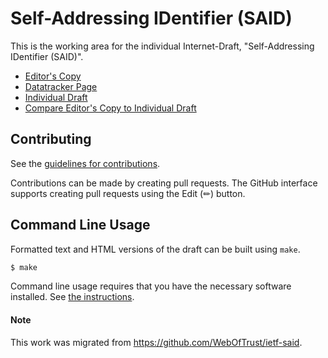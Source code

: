 # Self-Addressing IDentifier (SAID)

This is the working area for the individual Internet-Draft, "Self-Addressing IDentifier (SAID)".

* [Editor's Copy](https://trustoverip.github.io/tswg-said-specification/#go.draft-ssmith-said.html)
* [Datatracker Page](https://datatracker.ietf.org/doc/draft-ssmith-said)
* [Individual Draft](https://datatracker.ietf.org/doc/html/draft-ssmith-said)
* [Compare Editor's Copy to Individual Draft](https://trustoverip.github.io/tswg-said-specification/#go.draft-ssmith-said.diff)


## Contributing

See the
[guidelines for contributions](https://github.com/trustoverip/tswg-said-specification/blob/main/CONTRIBUTING.md).

Contributions can be made by creating pull requests.
The GitHub interface supports creating pull requests using the Edit (✏) button.


## Command Line Usage

Formatted text and HTML versions of the draft can be built using `make`.

```sh
$ make
```

Command line usage requires that you have the necessary software installed.  See
[the instructions](https://github.com/martinthomson/i-d-template/blob/main/doc/SETUP.md).

#### Note

This work was migrated from https://github.com/WebOfTrust/ietf-said.